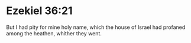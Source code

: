 # Ezekiel 36:21

But I had pity for mine holy name, which the house of Israel had profaned among the heathen, whither they went.